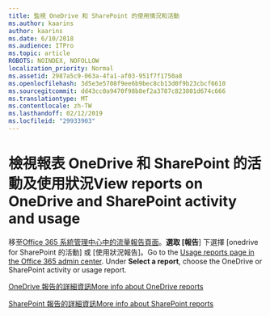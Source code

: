 ```yaml
---
title: 監視 OneDrive 和 SharePoint 的使用情況和活動
ms.author: kaarins
author: kaarins
ms.date: 6/10/2018
ms.audience: ITPro
ms.topic: article
ROBOTS: NOINDEX, NOFOLLOW
localization_priority: Normal
ms.assetid: 2987a5c9-063a-4fa1-af03-951f7f1750a8
ms.openlocfilehash: 3d5e3e5708f9ee6b9bec8cb13d0f9b23cbcf6610
ms.sourcegitcommit: dd43cc0a9470f98b8ef2a3787c823801d674c666
ms.translationtype: MT
ms.contentlocale: zh-TW
ms.lasthandoff: 02/12/2019
ms.locfileid: "29933903"
---
```

# <a name="view-reports-on-onedrive-and-sharepoint-activity-and-usage"></a><span data-ttu-id="7ea4c-102">檢視報表 OneDrive 和 SharePoint 的活動及使用狀況</span><span class="sxs-lookup"><span data-stu-id="7ea4c-102">View reports on OneDrive and SharePoint activity and usage</span></span>

<span data-ttu-id="7ea4c-p101">移至[Office 365 系統管理中心中的流量報告頁面](https://admin.microsoft.com/AdminPortal/Home)。**選取 [報告**] 下選擇 [onedrive for SharePoint 的活動] 或 [使用狀況報告]。</span><span class="sxs-lookup"><span data-stu-id="7ea4c-p101">Go to the [Usage reports page in the Office 365 admin center](https://admin.microsoft.com/AdminPortal/Home). Under **Select a report**, choose the OneDrive or SharePoint activity or usage report.</span></span> 
  
[<span data-ttu-id="7ea4c-105">OneDrive 報告的詳細資訊</span><span class="sxs-lookup"><span data-stu-id="7ea4c-105">More info about OneDrive reports</span></span>](https://go.microsoft.com/fwlink/?linkid=875239)
  
[<span data-ttu-id="7ea4c-106">SharePoint 報告的詳細資訊</span><span class="sxs-lookup"><span data-stu-id="7ea4c-106">More info about SharePoint reports</span></span>](https://go.microsoft.com/fwlink/?linkid=875240)
  


